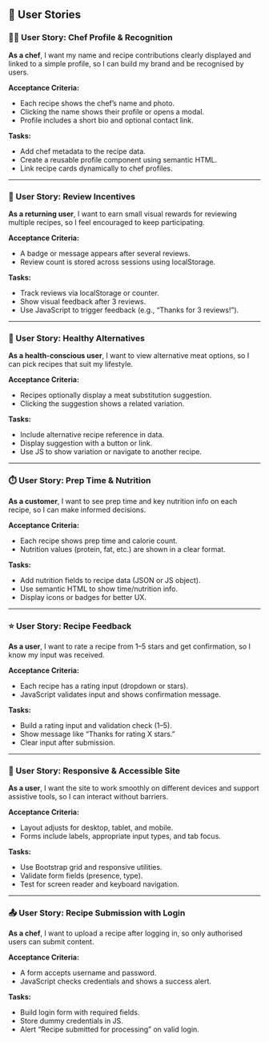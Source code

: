 ## 🧩 User Stories

### 🧑‍🍳 User Story: Chef Profile & Recognition

**As a chef**, I want my name and recipe contributions clearly displayed and linked to a simple profile, so I can build my brand and be recognised by users.

**Acceptance Criteria:**
- Each recipe shows the chef’s name and photo.
- Clicking the name shows their profile or opens a modal.
- Profile includes a short bio and optional contact link.

**Tasks:**
- Add chef metadata to the recipe data.
- Create a reusable profile component using semantic HTML.
- Link recipe cards dynamically to chef profiles.

---

### 🔁 User Story: Review Incentives

**As a returning user**, I want to earn small visual rewards for reviewing multiple recipes, so I feel encouraged to keep participating.

**Acceptance Criteria:**
- A badge or message appears after several reviews.
- Review count is stored across sessions using localStorage.

**Tasks:**
- Track reviews via localStorage or counter.
- Show visual feedback after 3 reviews.
- Use JavaScript to trigger feedback (e.g., “Thanks for 3 reviews!”).

---

### 🥦 User Story: Healthy Alternatives

**As a health-conscious user**, I want to view alternative meat options, so I can pick recipes that suit my lifestyle.

**Acceptance Criteria:**
- Recipes optionally display a meat substitution suggestion.
- Clicking the suggestion shows a related variation.

**Tasks:**
- Include alternative recipe reference in data.
- Display suggestion with a button or link.
- Use JS to show variation or navigate to another recipe.

---

### ⏱️ User Story: Prep Time & Nutrition

**As a customer**, I want to see prep time and key nutrition info on each recipe, so I can make informed decisions.

**Acceptance Criteria:**
- Each recipe shows prep time and calorie count.
- Nutrition values (protein, fat, etc.) are shown in a clear format.

**Tasks:**
- Add nutrition fields to recipe data (JSON or JS object).
- Use semantic HTML to show time/nutrition info.
- Display icons or badges for better UX.

---

### ⭐ User Story: Recipe Feedback

**As a user**, I want to rate a recipe from 1–5 stars and get confirmation, so I know my input was received.

**Acceptance Criteria:**
- Each recipe has a rating input (dropdown or stars).
- JavaScript validates input and shows confirmation message.

**Tasks:**
- Build a rating input and validation check (1–5).
- Show message like “Thanks for rating X stars.”
- Clear input after submission.

---

### 📱 User Story: Responsive & Accessible Site

**As a user**, I want the site to work smoothly on different devices and support assistive tools, so I can interact without barriers.

**Acceptance Criteria:**
- Layout adjusts for desktop, tablet, and mobile.
- Forms include labels, appropriate input types, and tab focus.

**Tasks:**
- Use Bootstrap grid and responsive utilities.
- Validate form fields (presence, type).
- Test for screen reader and keyboard navigation.

---

### 📤 User Story: Recipe Submission with Login

**As a chef**, I want to upload a recipe after logging in, so only authorised users can submit content.

**Acceptance Criteria:**
- A form accepts username and password.
- JavaScript checks credentials and shows a success alert.

**Tasks:**
- Build login form with required fields.
- Store dummy credentials in JS.
- Alert “Recipe submitted for processing” on valid login.
